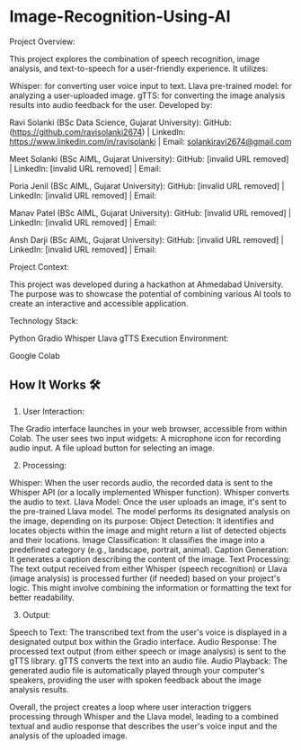 # Image-Recognition-Using-AI

Project Overview:

This project explores the combination of speech recognition, image analysis, and text-to-speech for a user-friendly experience. It utilizes:

Whisper: for converting user voice input to text.
Llava pre-trained model: for analyzing a user-uploaded image.
gTTS: for converting the image analysis results into audio feedback for the user.
Developed by:

Ravi Solanki (BSc Data Science, Gujarat University): GitHub: (https://github.com/ravisolanki2674) | LinkedIn: https://www.linkedin.com/in/ravisolanki | Email: solankiravi2674@gmail.com

Meet Solanki (BSc AIML, Gujarat University): GitHub: [invalid URL removed] | LinkedIn: [invalid URL removed] | Email: 

Poria Jenil (BSc AIML, Gujarat University): GitHub: [invalid URL removed] | LinkedIn: [invalid URL removed] | Email:

Manav Patel (BSc AIML, Gujarat University): GitHub: [invalid URL removed] | LinkedIn: [invalid URL removed] | Email:

Ansh Darji (BSc AIML, Gujarat University): GitHub: [invalid URL removed] | LinkedIn: [invalid URL removed] | Email:

Project Context:

This project was developed during a hackathon at Ahmedabad University. The purpose was to showcase the potential of combining various AI tools to create an interactive and accessible application.

Technology Stack:

Python
Gradio
Whisper
Llava
gTTS
Execution Environment:

Google Colab

## How It Works 🛠️

1. User Interaction:

The Gradio interface launches in your web browser, accessible from within Colab.
The user sees two input widgets:
A microphone icon for recording audio input.
A file upload button for selecting an image.

2. Processing:

Whisper: When the user records audio, the recorded data is sent to the Whisper API (or a locally implemented Whisper function). Whisper converts the audio to text.
Llava Model: Once the user uploads an image, it's sent to the pre-trained Llava model. The model performs its designated analysis on the image, depending on its purpose:
Object Detection: It identifies and locates objects within the image and might return a list of detected objects and their locations.
Image Classification: It classifies the image into a predefined category (e.g., landscape, portrait, animal).
Caption Generation: It generates a caption describing the content of the image.
Text Processing: The text output received from either Whisper (speech recognition) or Llava (image analysis) is processed further (if needed) based on your project's logic. This might involve combining the information or formatting the text for better readability.

3. Output:

Speech to Text: The transcribed text from the user's voice is displayed in a designated output box within the Gradio interface.
Audio Response: The processed text output (from either speech or image analysis) is sent to the gTTS library. gTTS converts the text into an audio file.
Audio Playback: The generated audio file is automatically played through your computer's speakers, providing the user with spoken feedback about the image analysis results.


Overall, the project creates a loop where user interaction triggers processing through Whisper and the Llava model, leading to a combined textual and audio response that describes the user's voice input and the analysis of the uploaded image.
